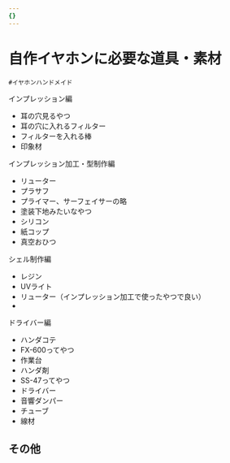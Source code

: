 ```yaml
---
{}
---
```

# 自作イヤホンに必要な道具・素材

`#イヤホンハンドメイド`

インプレッション編

- 耳の穴見るやつ  
- 耳の穴に入れるフィルター  
- フィルターを入れる棒  
- 印象材  

インプレッション加工・型制作編

- リューター  
- プラサフ  
- プライマー、サーフェイサーの略  
- 塗装下地みたいなやつ  
- シリコン  
- 紙コップ  
- 真空おひつ  

シェル制作編

- レジン  
- UVライト  
- リューター（インプレッション加工で使ったやつで良い）  
-  

ドライバー編

- ハンダコテ  
- FX-600ってやつ  
- 作業台  
- ハンダ剤  
- SS-47ってやつ  
- ドライバー  
- 音響ダンパー  
- チューブ  
- 線材  

## その他
